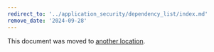 ```yaml
---
redirect_to: '../application_security/dependency_list/index.md'
remove_date: '2024-09-28'
---
```


This document was moved to [another location](../application_security/dependency_list/index.md).

<!-- This redirect file can be deleted after <2024-09-28->. -->
<!-- Redirects that point to other docs in the same project expire in three months. -->
<!-- Redirects that point to docs in a different project or site (for example, link is not relative and starts with `https:`) expire in one year. -->
<!-- Before deletion, see: https://docs.gitlab.com/ee/development/documentation/redirects.html -->
